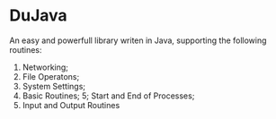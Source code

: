 # DuJava

An easy and powerfull library writen in Java, supporting the following routines:

1. Networking;
2. File Operatons;
3. System Settings;
4. Basic Routines;
5; Start and End of Processes;
6. Input and Output Routines
